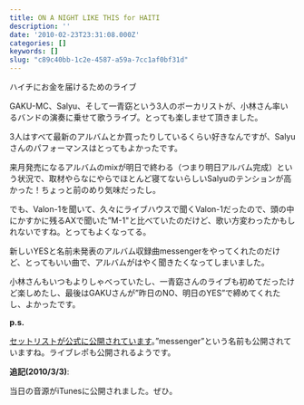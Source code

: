 ```yaml
---
title: ON A NIGHT LIKE THIS for HAITI
description: ''
date: '2010-02-23T23:31:08.000Z'
categories: []
keywords: []
slug: "c89c40bb-1c2e-4587-a59a-7cc1af0bf31d"
---
```

ハイチにお金を届けるためのライブ

GAKU-MC、Salyu、そして一青窈という3人のボーカリストが、小林さん率いるバンドの演奏に乗せて歌うライブ。とっても楽しませて頂きました。

3人はすべて最新のアルバムとか買ったりしているくらい好きなんですが、Salyuさんのパフォーマンスはとってもよかったです。

来月発売になるアルバムのmixが明日で終わる（つまり明日アルバム完成）という状況で、取材やらなにやらでほとんど寝てないらしいSalyuのテンションが高かった！ちょっと前のめり気味だったし。

でも、Valon-1を聞いて、久々にライブハウスで聞くValon-1だったので、頭の中にかすかに残るAXで聞いた”M-1"と比べていたのだけど、歌い方変わったかもしれないですね。とってもよくなってる。

新しいYESと名前未発表のアルバム収録曲messengerをやってくれたのだけど、とってもいい曲で、アルバムがはやく聞きたくなってしまいました。

小林さんもいつもよりしゃべっていたし、一青窈さんのライブも初めてだったけど楽しめたし、最後はGAKUさんが”昨日のNO、明日のYES”で締めてくれたし、よかったです。

**p.s.**

[セットリストが公式に公開されています](http://www.eco-reso.jp/haiti/2010/02/on_a_night_like_for_haiti.php)。”messenger”という名前も公開されていますね。ライブレポも公開されるようです。

**追記(2010/3/3)**:

当日の音源がiTunesに公開されました。ぜひ。